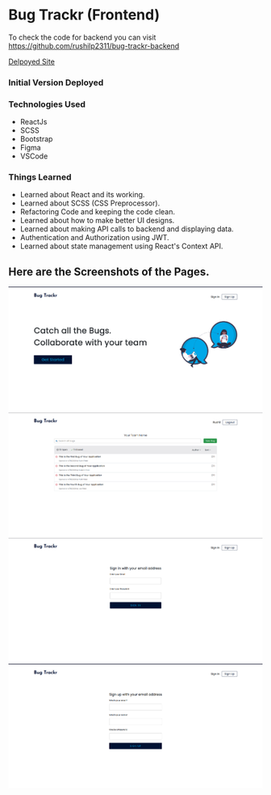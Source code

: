 # Bug Trackr (Frontend)

To check the code for backend you can visit https://github.com/rushilp2311/bug-trackr-backend

[Delpoyed Site](https://focused-ramanujan-1df165.netlify.app/)

<h3>Initial Version Deployed</h3>


### Technologies Used
  - ReactJs
  - SCSS
  - Bootstrap
  - Figma
  - VSCode
  
### Things Learned
  - Learned about React and its working.
  - Learned about SCSS (CSS Preprocessor).
  - Refactoring Code and keeping the code clean.
  - Learned about how to make better UI designs.
  - Learned about making API calls to backend and displaying data.
  - Authentication and Authorization using JWT.
  - Learned about state management using React's Context API.

## Here are the Screenshots of the Pages.

 ![Home Page](https://github.com/rushilp2311/bug-trackr/blob/master/src/images/home_page.png)
 ![Dash board Page](https://github.com/rushilp2311/bug-trackr/blob/master/src/images/dashboard.png)
 ![Signin Page](https://github.com/rushilp2311/bug-trackr/blob/master/src/images/signin.png)
 ![Signup Page](https://github.com/rushilp2311/bug-trackr/blob/master/src/images/singup.png)
